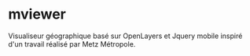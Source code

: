 mviewer
=============

Visualiseur géographique basé sur OpenLayers et Jquery mobile inspiré d'un travail réalisé par Metz Métropole.
